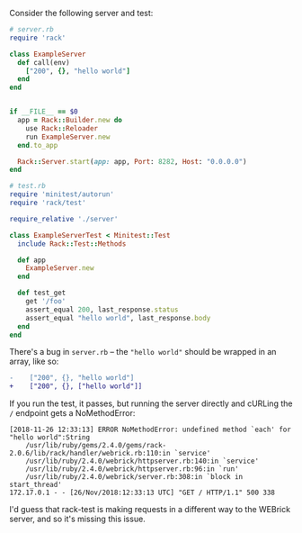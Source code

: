 Consider the following server and test:

```ruby
# server.rb
require 'rack'

class ExampleServer
  def call(env)
    ["200", {}, "hello world"]
  end
end


if __FILE__ == $0
  app = Rack::Builder.new do
    use Rack::Reloader
    run ExampleServer.new
  end.to_app

  Rack::Server.start(app: app, Port: 8282, Host: "0.0.0.0")
end
```

```ruby
# test.rb
require 'minitest/autorun'
require 'rack/test'

require_relative './server'

class ExampleServerTest < Minitest::Test
  include Rack::Test::Methods

  def app
    ExampleServer.new
  end

  def test_get
    get '/foo'
    assert_equal 200, last_response.status
    assert_equal "hello world", last_response.body
  end
end
```

There's a bug in `server.rb` – the `"hello world"` should be wrapped in an array, like so:

```diff
-    ["200", {}, "hello world"]
+    ["200", {}, ["hello world"]]
```

If you run the test, it passes, but running the server directly and cURLing the `/` endpoint gets a NoMethodError:

```
[2018-11-26 12:33:13] ERROR NoMethodError: undefined method `each' for "hello world":String
	/usr/lib/ruby/gems/2.4.0/gems/rack-2.0.6/lib/rack/handler/webrick.rb:110:in `service'
	/usr/lib/ruby/2.4.0/webrick/httpserver.rb:140:in `service'
	/usr/lib/ruby/2.4.0/webrick/httpserver.rb:96:in `run'
	/usr/lib/ruby/2.4.0/webrick/server.rb:308:in `block in start_thread'
172.17.0.1 - - [26/Nov/2018:12:33:13 UTC] "GET / HTTP/1.1" 500 338
```

I'd guess that rack-test is making requests in a different way to the WEBrick server, and so it's missing this issue.
